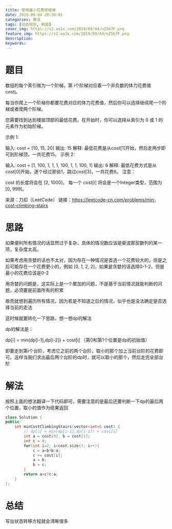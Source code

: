 ```yaml
---
title: 使用最小花费爬楼梯
date: 2019-09-04 20:39:01
categories: 算法
tags: [动态规划, 刷题]
cover_img: https://s2.ax1x.com/2019/09/04/nZ567F.png
feature_img: https://s2.ax1x.com/2019/09/04/nZ567F.png
description:
keywords:
---
```


# 题目

数组的每个索引做为一个阶梯，第 i个阶梯对应着一个非负数的体力花费值 cost[i](索引从0开始)。

每当你爬上一个阶梯你都要花费对应的体力花费值，然后你可以选择继续爬一个阶梯或者爬两个阶梯。

您需要找到达到楼层顶部的最低花费。在开始时，你可以选择从索引为 0 或 1 的元素作为初始阶梯。

示例 1:

输入: cost = [10, 15, 20]
输出: 15
解释: 最低花费是从cost[1]开始，然后走两步即可到阶梯顶，一共花费15。
 示例 2:

输入: cost = [1, 100, 1, 1, 1, 100, 1, 1, 100, 1]
输出: 6
解释: 最低花费方式是从cost[0]开始，逐个经过那些1，跳过cost[3]，一共花费6。
注意：

cost 的长度将会在 [2, 1000]。
每一个 cost[i] 将会是一个Integer类型，范围为 [0, 999]。

来源：力扣（LeetCode）
链接：https://leetcode-cn.com/problems/min-cost-climbing-stairs

# 思路

如果便利所有情况的话显然过于复杂，具体的情况数应该是斐波那契数列的某一项，复杂度太高。

如果考虑用贪婪的话也不太对，因为存在一种情况是首选一个花费较大的，但是之后可能存在一个花费更小的，例如 [0, 1, 2, 2]，如果是贪婪的话选择0-1-2，但是最小的花费应该是0-2

用贪婪的问题是，这实际上是一个累加的问题，不是基于当前情况就能判断的问题，必须要是前面所有的积累

故而就想到遍历所有情况，因为若是不知道之后的情况，似乎也是没法确定是否选择当前的走法

这时候就要转化一下思路，想一想dp的解法

dp的解法是：

dp[i] = min(dp[i-1],dp[i-2]) + cost[i] （第0和第1个位置是dp的初始值）

即要走到第i个台阶，考虑它之前的两个台阶，取小的那个加上当前台阶的花费即可。这样当我们求出最后两个台阶的dp时，就可以取小的那个，然后走完全部台阶



# 解法

按照上面的想法翻译一下代码即可，需要注意的是最后还要判断一下dp的最后两个位置，取小的值作为结果返回

``` c++
class Solution {
public:
    int minCostClimbingStairs(vector<int>& cost) {
        // dp[i] = min(dp[i-1],dp[i-2]) + cost[i]
        int a = cost[0], b = cost[1];
        int c = 0;
        for(int i=2; i<cost.size(); i++){
            c = a>b?b:a;
            c += cost[i];
            a = b;
            b = c;
        }
        return a>c?c:a;
    }
};
```



# 总结

写出状态转移方程就会清晰很多